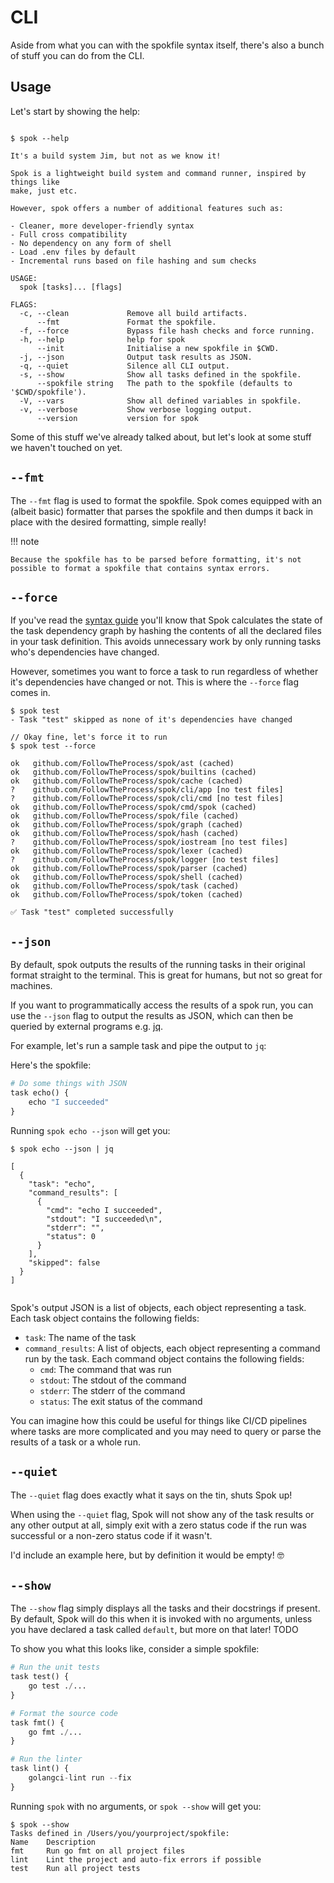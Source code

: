 # CLI

Aside from what you can with the spokfile syntax itself, there's also a bunch of stuff you can
do from the CLI.

## Usage

Let's start by showing the help:

<div class="termy">

```console

$ spok --help

It's a build system Jim, but not as we know it!

Spok is a lightweight build system and command runner, inspired by things like
make, just etc.

However, spok offers a number of additional features such as:

- Cleaner, more developer-friendly syntax
- Full cross compatibility
- No dependency on any form of shell
- Load .env files by default
- Incremental runs based on file hashing and sum checks

USAGE:
  spok [tasks]... [flags]

FLAGS:
  -c, --clean             Remove all build artifacts.
      --fmt               Format the spokfile.
  -f, --force             Bypass file hash checks and force running.
  -h, --help              help for spok
      --init              Initialise a new spokfile in $CWD.
  -j, --json              Output task results as JSON.
  -q, --quiet             Silence all CLI output.
  -s, --show              Show all tasks defined in the spokfile.
      --spokfile string   The path to the spokfile (defaults to '$CWD/spokfile').
  -V, --vars              Show all defined variables in spokfile.
  -v, --verbose           Show verbose logging output.
      --version           version for spok

```

</div>

Some of this stuff we've already talked about, but let's look at some stuff we haven't touched on yet.

## `--fmt`

The `--fmt` flag is used to format the spokfile. Spok comes equipped with an (albeit basic) formatter that parses the spokfile
and then dumps it back in place with the desired formatting, simple really!

!!! note

    Because the spokfile has to be parsed before formatting, it's not possible to format a spokfile that contains syntax errors.

## `--force`

If you've read the [syntax guide](syntax.md) you'll know that Spok calculates the state of the task dependency graph by hashing the contents of
all the declared files in your task definition. This avoids unnecessary work by only running tasks who's dependencies have changed.

However, sometimes you want to force a task to run regardless of whether it's dependencies have changed or not. This is where the `--force` flag comes in.

<div class="termy">

```console
$ spok test
- Task "test" skipped as none of it's dependencies have changed

// Okay fine, let's force it to run
$ spok test --force

ok   github.com/FollowTheProcess/spok/ast (cached)
ok   github.com/FollowTheProcess/spok/builtins (cached)
ok   github.com/FollowTheProcess/spok/cache (cached)
?    github.com/FollowTheProcess/spok/cli/app [no test files]
?    github.com/FollowTheProcess/spok/cli/cmd [no test files]
ok   github.com/FollowTheProcess/spok/cmd/spok (cached)
ok   github.com/FollowTheProcess/spok/file (cached)
ok   github.com/FollowTheProcess/spok/graph (cached)
ok   github.com/FollowTheProcess/spok/hash (cached)
?    github.com/FollowTheProcess/spok/iostream [no test files]
ok   github.com/FollowTheProcess/spok/lexer (cached)
?    github.com/FollowTheProcess/spok/logger [no test files]
ok   github.com/FollowTheProcess/spok/parser (cached)
ok   github.com/FollowTheProcess/spok/shell (cached)
ok   github.com/FollowTheProcess/spok/task (cached)
ok   github.com/FollowTheProcess/spok/token (cached)

✅ Task "test" completed successfully
```

</div>

## `--json`

By default, spok outputs the results of the running tasks in their original format straight to the terminal. This is great for humans, but not so great for machines.

If you want to programmatically access the results of a spok run, you can use the `--json` flag to output the results as JSON, which can then be queried
by external programs e.g. [jq](https://stedolan.github.io/jq/).

For example, let's run a sample task and pipe the output to `jq`:

Here's the spokfile:

```python
# Do some things with JSON
task echo() {
    echo "I succeeded"
}
```

Running `spok echo --json` will get you:

<div class="termy">

```console
$ spok echo --json | jq

[
  {
    "task": "echo",
    "command_results": [
      {
        "cmd": "echo I succeeded",
        "stdout": "I succeeded\n",
        "stderr": "",
        "status": 0
      }
    ],
    "skipped": false
  }
]


```

</div>

Spok's output JSON is a list of objects, each object representing a task. Each task object contains the following fields:

- `task`: The name of the task
- `command_results`: A list of objects, each object representing a command run by the task. Each command object contains the following fields:
  - `cmd`: The command that was run
  - `stdout`: The stdout of the command
  - `stderr`: The stderr of the command
  - `status`: The exit status of the command

You can imagine how this could be useful for things like CI/CD pipelines where tasks are more complicated and you may need
to query or parse the results of a task or a whole run.

## `--quiet`

The `--quiet` flag does exactly what it says on the tin, shuts Spok up!

When using the `--quiet` flag, Spok will not show any of the task results or any other output at all, simply exit with a zero status
code if the run was successful or a non-zero status code if it wasn't.

I'd include an example here, but by definition it would be empty! 🤓

## `--show`

The `--show` flag simply displays all the tasks and their docstrings if present. By default, Spok will do this when it
is invoked with no arguments, unless you have declared a task called `default`, but more on that later! TODO

To show you what this looks like, consider a simple spokfile:

```python
# Run the unit tests
task test() {
    go test ./...
}

# Format the source code
task fmt() {
    go fmt ./...
}

# Run the linter
task lint() {
    golangci-lint run --fix
}

```

Running `spok` with no arguments, or `spok --show` will get you:

<div class="termy">

```console
$ spok --show
Tasks defined in /Users/you/yourproject/spokfile:
Name    Description
fmt     Run go fmt on all project files
lint    Lint the project and auto-fix errors if possible
test    Run all project tests

```

</div>
